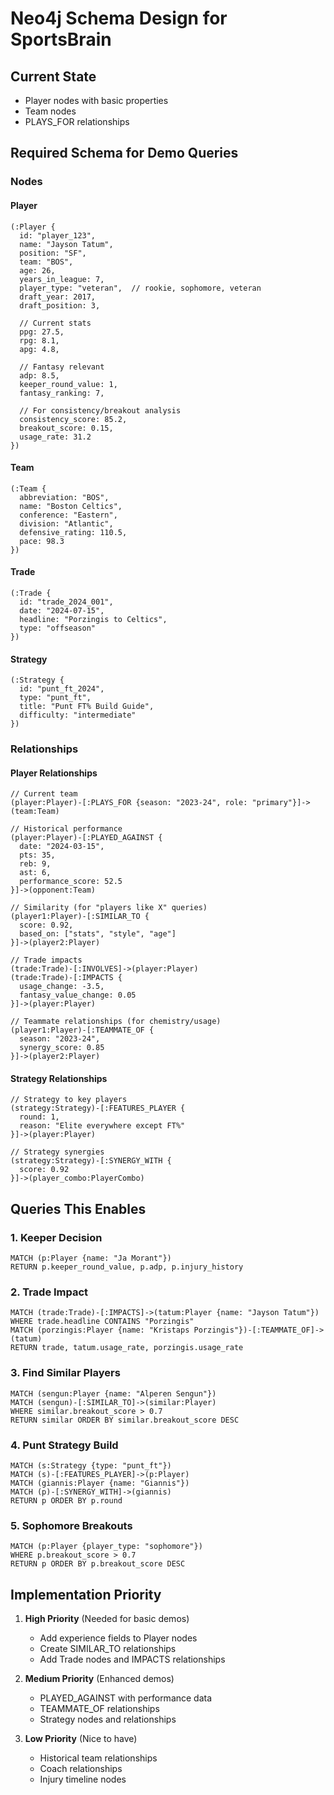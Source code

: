# Neo4j Schema Design for SportsBrain

## Current State
- Player nodes with basic properties
- Team nodes
- PLAYS_FOR relationships

## Required Schema for Demo Queries

### Nodes

#### Player
```cypher
(:Player {
  id: "player_123",
  name: "Jayson Tatum",
  position: "SF",
  team: "BOS",
  age: 26,
  years_in_league: 7,
  player_type: "veteran",  // rookie, sophomore, veteran
  draft_year: 2017,
  draft_position: 3,
  
  // Current stats
  ppg: 27.5,
  rpg: 8.1,
  apg: 4.8,
  
  // Fantasy relevant
  adp: 8.5,
  keeper_round_value: 1,
  fantasy_ranking: 7,
  
  // For consistency/breakout analysis
  consistency_score: 85.2,
  breakout_score: 0.15,
  usage_rate: 31.2
})
```

#### Team
```cypher
(:Team {
  abbreviation: "BOS",
  name: "Boston Celtics",
  conference: "Eastern",
  division: "Atlantic",
  defensive_rating: 110.5,
  pace: 98.3
})
```

#### Trade
```cypher
(:Trade {
  id: "trade_2024_001",
  date: "2024-07-15",
  headline: "Porzingis to Celtics",
  type: "offseason"
})
```

#### Strategy
```cypher
(:Strategy {
  id: "punt_ft_2024",
  type: "punt_ft",
  title: "Punt FT% Build Guide",
  difficulty: "intermediate"
})
```

### Relationships

#### Player Relationships
```cypher
// Current team
(player:Player)-[:PLAYS_FOR {season: "2023-24", role: "primary"}]->(team:Team)

// Historical performance
(player:Player)-[:PLAYED_AGAINST {
  date: "2024-03-15",
  pts: 35,
  reb: 9,
  ast: 6,
  performance_score: 52.5
}]->(opponent:Team)

// Similarity (for "players like X" queries)
(player1:Player)-[:SIMILAR_TO {
  score: 0.92,
  based_on: ["stats", "style", "age"]
}]->(player2:Player)

// Trade impacts
(trade:Trade)-[:INVOLVES]->(player:Player)
(trade:Trade)-[:IMPACTS {
  usage_change: -3.5,
  fantasy_value_change: 0.05
}]->(player:Player)

// Teammate relationships (for chemistry/usage)
(player1:Player)-[:TEAMMATE_OF {
  season: "2023-24",
  synergy_score: 0.85
}]->(player2:Player)
```

#### Strategy Relationships
```cypher
// Strategy to key players
(strategy:Strategy)-[:FEATURES_PLAYER {
  round: 1,
  reason: "Elite everywhere except FT%"
}]->(player:Player)

// Strategy synergies
(strategy:Strategy)-[:SYNERGY_WITH {
  score: 0.92
}]->(player_combo:PlayerCombo)
```

## Queries This Enables

### 1. Keeper Decision
```cypher
MATCH (p:Player {name: "Ja Morant"})
RETURN p.keeper_round_value, p.adp, p.injury_history
```

### 2. Trade Impact
```cypher
MATCH (trade:Trade)-[:IMPACTS]->(tatum:Player {name: "Jayson Tatum"})
WHERE trade.headline CONTAINS "Porzingis"
MATCH (porzingis:Player {name: "Kristaps Porzingis"})-[:TEAMMATE_OF]->(tatum)
RETURN trade, tatum.usage_rate, porzingis.usage_rate
```

### 3. Find Similar Players
```cypher
MATCH (sengun:Player {name: "Alperen Sengun"})
MATCH (sengun)-[:SIMILAR_TO]->(similar:Player)
WHERE similar.breakout_score > 0.7
RETURN similar ORDER BY similar.breakout_score DESC
```

### 4. Punt Strategy Build
```cypher
MATCH (s:Strategy {type: "punt_ft"})
MATCH (s)-[:FEATURES_PLAYER]->(p:Player)
MATCH (giannis:Player {name: "Giannis"})
MATCH (p)-[:SYNERGY_WITH]->(giannis)
RETURN p ORDER BY p.round
```

### 5. Sophomore Breakouts
```cypher
MATCH (p:Player {player_type: "sophomore"})
WHERE p.breakout_score > 0.7
RETURN p ORDER BY p.breakout_score DESC
```

## Implementation Priority

1. **High Priority** (Needed for basic demos)
   - Add experience fields to Player nodes
   - Create SIMILAR_TO relationships
   - Add Trade nodes and IMPACTS relationships

2. **Medium Priority** (Enhanced demos)
   - PLAYED_AGAINST with performance data
   - TEAMMATE_OF relationships
   - Strategy nodes and relationships

3. **Low Priority** (Nice to have)
   - Historical team relationships
   - Coach relationships
   - Injury timeline nodes
